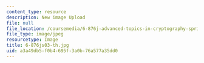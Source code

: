 ```yaml
---
content_type: resource
description: New image Upload
file: null
file_location: /coursemedia/6-876j-advanced-topics-in-cryptography-spring-2003/a3a49db5f0b4695f3a0b76a577a35dd0_6-876js03-th.jpg
file_type: image/jpeg
resourcetype: Image
title: 6-876js03-th.jpg
uid: a3a49db5-f0b4-695f-3a0b-76a577a35dd0
---
```

